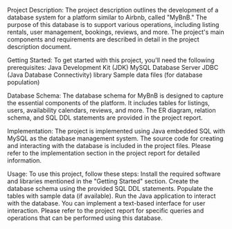 Project Description:
The project description outlines the development of a database system for a platform similar to Airbnb, called "MyBnB." The purpose of this database is to support various operations, including listing rentals, user management, bookings, reviews, and more. The project's main components and requirements are described in detail in the project description document.

Getting Started:
To get started with this project, you'll need the following prerequisites:
Java Development Kit (JDK)
MySQL Database Server
JDBC (Java Database Connectivity) library
Sample data files (for database population)

Database Schema:
The database schema for MyBnB is designed to capture the essential components of the platform. It includes tables for listings, users, availability calendars, reviews, and more. The ER diagram, relation schema, and SQL DDL statements are provided in the project report.

Implementation:
The project is implemented using Java embedded SQL with MySQL as the database management system. The source code for creating and interacting with the database is included in the project files. Please refer to the implementation section in the project report for detailed information.

Usage:
To use this project, follow these steps:
Install the required software and libraries mentioned in the "Getting Started" section.
Create the database schema using the provided SQL DDL statements.
Populate the tables with sample data (if available).
Run the Java application to interact with the database. You can implement a text-based interface for user interaction.
Please refer to the project report for specific queries and operations that can be performed using this database.
